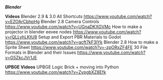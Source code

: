 ***Blender***

**Videos**
Blender 2.9 & 3.0 All Shortcuts <https://www.youtube.com/watch?v=EZOArCbhpHg>
Blender 2.8 Camera Controls <https://www.youtube.com/watch?v=UGnaDKXGVMc>
How to make a projector in blender eevee nodes <https://www.youtube.com/watch?v=rQLLyhLKtU8>
Setup and Export PBR Materials to Godot <https://www.youtube.com/watch?v=gcft7kF3lYk>
Blender 2.8 How to make a Sprite Sheet <https://www.youtube.com/watch?v=-zpORxZF4FE>
30 File Formats in Blender and their Issues <https://www.youtube.com/watch?v=G5ZkcJVr1JE>

**UPBGE Videos**
UPBGE Logic Brick + moving into Python <https://www.youtube.com/watch?v=ZvpgbXZ8Efk>